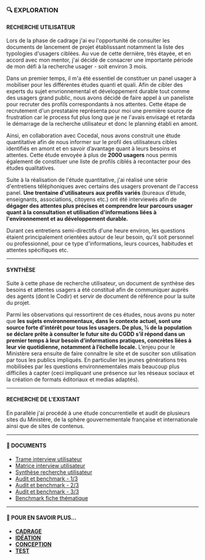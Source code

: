 ### 🔍 EXPLORATION


#### RECHERCHE UTILISATEUR
Lors de la phase de cadrage j'ai eu l'opportunité de consulter les documents de lancement de projet établisssant notamment la liste des typologies d'usagers ciblées. Au vue de cette dernière, très étayée, et en accord avec mon mentor, j'ai décidé de consacrer une importante période de mon défi à la recherche usager - soit environ 3 mois.

Dans un premier temps, il m'a été essentiel de constituer un panel usager à mobiliser pour les différentes études quanti et quali. Afin de cibler des experts du sujet envrionnemental et développement durable tout comme des usagers grand public, nous avons décidé de faire appel à un paneliste pour recruter des profils correspondants à nos attentes. Cette étape de recrutement d'un prestataire représenta pour moi une première source de frustration car le process fut plus long que je ne l'avais envisagé et retarda le démarrage de la recherche utilisateur et donc le planning établi en amont.

Ainsi, en collaboration avec Cocedal, nous avons construit une étude quantitative afin de nous informer sur le profil des utilisateurs cibles identifiés en amont et en savoir d’avantage quant à leurs besoins et attentes. Cette étude envoyée à plus de **2000 usagers** nous permis également de constituer une liste de profils ciblés à recontacter pour des études qualitatives.

Suite à la réalisation de l'étude quantitative, j'ai réalisé une série d'entretiens téléphoniques avec certains des usagers provenant de l'access panel.
**Une trentaine d'utilisateurs aux profils variés** (bureaux d’étude, enseignants, associations, citoyens etc.) ont été interviewés afin de **dégager des attentes plus précises et comprendre leur parcours usager quant à la consultation et utilisation d'informations liées à l'environnement et au développement durable.**

Durant ces entretiens semi-directifs d'une heure environ, les questions étaient principalement orientées autour de leur besoin, qu'il soit personnel ou professionnel, pour ce type d'informations, leurs cources, habitudes et attentes spécifiques etc.

________________


#### SYNTHÈSE
Suite à cette phase de recherche utilisateur, un document de synthèse des besoins et attentes usagers a été constitué afin de communiquer auprès des agents (dont le Codir) et servir de document de référence pour la suite du projet.

Parmi les observations qui ressortirent de ces études, nous avons pu noter que **les sujets environnementaux, dans le contexte actuel, sont une source forte d'intérêt pour tous les usagers. De plus, ¼ de la population se déclare prête à consulter le futur site du CGDD s’il répond dans un premier temps à leur besoin d’informations pratiques, concrètes liées à leur vie quotidienne, notamment à l’échelle locale.** 
L’enjeu pour le Ministère sera ensuite de faire connaître le site et de susciter son utilisation par tous les publics impliqués. En particulier les jeunes générations très mobilisées par les questions environnementales mais beaucoup plus difficiles à capter (ceci impliquant une présence sur les réseaux sociaux et la création de formats éditoriaux et medias adaptés).

________________


#### RECHERCHE DE L'EXISTANT
En parallèle j'ai procédé à une étude concurrentielle et audit de plusieurs sites du Ministère, de la sphère gouvernementale française et internationale ainsi que de sites de contenus.

________________


#### 📓 DOCUMENTS 
* [Trame interview utilisateur](https://github.com/entrepreneur-interet-general/Sequoia-CGDD/blob/master/Exploration/trame_interview_utilisateur.pdf)
* [Matrice interview utilisateur](https://github.com/entrepreneur-interet-general/Sequoia-CGDD/blob/master/Exploration/Matrice%20interview%20utilisateurs.xlsx)
* [Synthèse recherche utilisateur](https://github.com/entrepreneur-interet-general/Sequoia-CGDD/blob/master/Exploration/synth%C3%A8se_recherche_utilisateur_v2.pdf)
* [Audit et benchmark - 1/3](https://github.com/entrepreneur-interet-general/Sequoia-CGDD/blob/master/Exploration/audit_benchmark_v1_part1.pdf)
* [Audit et benchmark - 2/3](https://github.com/entrepreneur-interet-general/Sequoia-CGDD/blob/master/Exploration/audit_benchmark_v1_part2.pdf)
* [Audit et benchmark - 3/3](https://github.com/entrepreneur-interet-general/Sequoia-CGDD/blob/master/Exploration/audit_benchmark_v1_part3.pdf)
* [Benchmark fiche thématique](https://github.com/entrepreneur-interet-general/Sequoia-CGDD/blob/master/Exploration/benchmark_fiche_th%C3%A9matique.pdf)

________________


#### 📎 POUR EN SAVOIR PLUS... 
* [**CADRAGE**](https://github.com/entrepreneur-interet-general/Sequoia-CGDD/blob/master/Cadrage/Cadrage.md)
* [**IDÉATION**](https://github.com/entrepreneur-interet-general/Sequoia-CGDD/blob/master/Ideation/Ideation.md)
* [**CONCEPTION**](https://github.com/entrepreneur-interet-general/Sequoia-CGDD/blob/master/Conception/Conception.md)
* [**TEST**](https://github.com/entrepreneur-interet-general/Sequoia-CGDD/blob/master/Test/Test.md)
